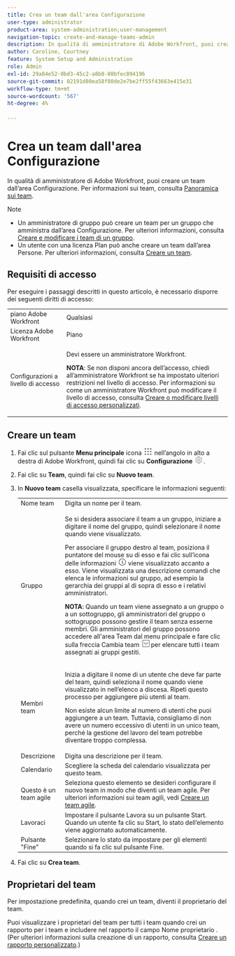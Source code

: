 ```yaml
---
title: Crea un team dall'area Configurazione
user-type: administrator
product-area: system-administration;user-management
navigation-topic: create-and-manage-teams-admin
description: In qualità di amministratore di Adobe Workfront, puoi creare un team dall’area Configurazione.
author: Caroline, Courtney
feature: System Setup and Administration
role: Admin
exl-id: 29a84e52-0bd3-45c2-a8b8-80bfec894196
source-git-commit: 02191d80ea58f80de2e7be2ff55f43663e415e31
workflow-type: tm+mt
source-wordcount: '567'
ht-degree: 4%

---
```


# Crea un team dall&#39;area Configurazione

In qualità di amministratore di Adobe Workfront, puoi creare un team dall’area Configurazione. Per informazioni sui team, consulta [Panoramica sui team](../../../people-teams-and-groups/create-and-manage-teams/teams-overview.md).

>[!NOTE]
>
>* Un amministratore di gruppo può creare un team per un gruppo che amministra dall’area Configurazione. Per ulteriori informazioni, consulta [Creare e modificare i team di un gruppo](../../../administration-and-setup/manage-groups/work-with-group-objects/create-and-modify-a-groups-teams.md).
>* Un utente con una licenza Plan può anche creare un team dall’area Persone. Per ulteriori informazioni, consulta [Creare un team](../../../people-teams-and-groups/create-and-manage-teams/create-a-team.md).
>


## Requisiti di accesso

Per eseguire i passaggi descritti in questo articolo, è necessario disporre dei seguenti diritti di accesso:

<table style="table-layout:auto"> 
 <col> 
 <col> 
 <tbody> 
  <tr> 
   <td role="rowheader">piano Adobe Workfront</td> 
   <td>Qualsiasi</td> 
  </tr> 
  <tr> 
   <td role="rowheader">Licenza Adobe Workfront</td> 
   <td>Piano</td> 
  </tr> 
  <tr> 
   <td role="rowheader">Configurazioni a livello di accesso</td> 
   <td> <p>Devi essere un amministratore Workfront.</p> <p><b>NOTA</b>: Se non disponi ancora dell’accesso, chiedi all’amministratore Workfront se ha impostato ulteriori restrizioni nel livello di accesso. Per informazioni su come un amministratore Workfront può modificare il livello di accesso, consulta <a href="../../../administration-and-setup/add-users/configure-and-grant-access/create-modify-access-levels.md" class="MCXref xref">Creare o modificare livelli di accesso personalizzati</a>.</p> </td> 
  </tr> 
 </tbody> 
</table>

## Creare un team

1. Fai clic sul pulsante **Menu principale** icona ![](assets/main-menu-icon.png) nell’angolo in alto a destra di Adobe Workfront, quindi fai clic su **Configurazione** ![](assets/gear-icon-settings.png).

1. Fai clic su **Team**, quindi fai clic su **Nuovo team**.

1. In **Nuovo team** casella visualizzata, specificare le informazioni seguenti:

   <table style="table-layout:auto"> 
    <col> 
    <col> 
    <tbody> 
     <tr> 
      <td role="rowheader">Nome team</td> 
      <td>Digita un nome per il team.</td> 
     </tr> 
     <tr> 
      <td role="rowheader">Gruppo</td> 
      <td> <p>Se si desidera associare il team a un gruppo, iniziare a digitare il nome del gruppo, quindi selezionare il nome quando viene visualizzato.</p> <p>Per associare il gruppo destro al team, posiziona il puntatore del mouse su di esso e fai clic sull’icona delle informazioni <img src="assets/info-icon.png"> viene visualizzato accanto a esso. Viene visualizzata una descrizione comandi che elenca le informazioni sul gruppo, ad esempio la gerarchia dei gruppi al di sopra di esso e i relativi amministratori.</p> <p><b>NOTA</b>: Quando un team viene assegnato a un gruppo o a un sottogruppo, gli amministratori del gruppo o sottogruppo possono gestire il team senza esserne membri. Gli amministratori del gruppo possono accedere all'area Team dal menu principale e fare clic sulla freccia Cambia team <img src="assets/switch-team-icon.png" alt="Icona Cambia team"> per elencare tutti i team assegnati ai gruppi gestiti.</p> </td> 
     </tr> 
     <tr> 
      <td role="rowheader">Membri team</td> 
      <td> <p>Inizia a digitare il nome di un utente che deve far parte del team, quindi seleziona il nome quando viene visualizzato in nell’elenco a discesa. Ripeti questo processo per aggiungere più utenti al team.</p> <p>Non esiste alcun limite al numero di utenti che puoi aggiungere a un team. Tuttavia, consigliamo di non avere un numero eccessivo di utenti in un unico team, perché la gestione del lavoro del team potrebbe diventare troppo complessa.</p> </td> 
     </tr> 
     <tr> 
      <td role="rowheader">Descrizione</td> 
      <td>Digita una descrizione per il team.</td> 
     </tr> 
     <tr> 
      <td role="rowheader">Calendario</td> 
      <td>Scegliere la scheda del calendario visualizzata per questo team.</td> 
     </tr> 
     <tr data-mc-conditions="SnippetConditions-wf-groups.system-level"> 
      <td role="rowheader">Questo è un team agile</td> 
      <td>Seleziona questo elemento se desideri configurare il nuovo team in modo che diventi un team agile. Per ulteriori informazioni sui team agili, vedi <a href="../../../agile/get-started-with-agile-in-workfront/create-an-agile-team.md" class="MCXref xref">Creare un team agile</a>.</td> 
     </tr> 
     <tr> 
      <td role="rowheader">Lavoraci</td> 
      <td>Impostare il pulsante Lavora su un pulsante Start. Quando un utente fa clic su Start, lo stato dell’elemento viene aggiornato automaticamente.</td> 
     </tr> 
     <tr> 
      <td role="rowheader">Pulsante "Fine"</td> 
      <td>Selezionare lo stato da impostare per gli elementi quando si fa clic sul pulsante Fine.</td> 
     </tr> 
    </tbody> 
   </table>

1. Fai clic su **Crea team**.

## Proprietari del team

Per impostazione predefinita, quando crei un team, diventi il proprietario del team.

Puoi visualizzare i proprietari del team per tutti i team quando crei un rapporto per i team e includere nel rapporto il campo Nome proprietario . (Per ulteriori informazioni sulla creazione di un rapporto, consulta [Creare un rapporto personalizzato](../../../reports-and-dashboards/reports/creating-and-managing-reports/create-custom-report.md).)

